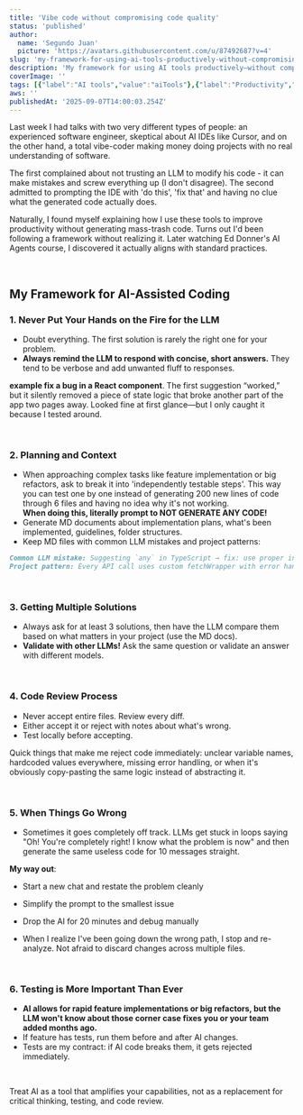 ```yaml
---
title: 'Vibe code without compromising code quality'
status: 'published'
author:
  name: 'Segundo Juan'
  picture: 'https://avatars.githubusercontent.com/u/87492687?v=4'
slug: 'my-framework-for-using-ai-tools-productively-without-compromising-code-quality'
description: 'My framework for using AI tools productively—without compromising code quality.'
coverImage: ''
tags: [{"label":"AI tools","value":"aiTools"},{"label":"Productivity","value":"productivity"}]
aws: ''
publishedAt: '2025-09-07T14:00:03.254Z'
---
```


Last week I had talks with two very different types of people: an experienced software engineer, skeptical about AI IDEs like Cursor, and on the other hand, a total vibe-coder making money doing projects with no real understanding of software.

The first complained about not trusting an LLM to modify his code - it can make mistakes and screw everything up (I don't disagree). The second admitted to prompting the IDE with 'do this', 'fix that' and having no clue what the generated code actually does.

Naturally, I found myself explaining how I use these tools to improve productivity without generating mass-trash code. Turns out I'd been following a framework without realizing it. Later watching Ed Donner's AI Agents course, I discovered it actually aligns with standard practices.

 

## My Framework for AI-Assisted Coding

### 1. Never Put Your Hands on the Fire for the LLM

- Doubt everything. The first solution is rarely the right one for your problem.
- **Always remind the LLM to respond with concise, short answers.** They tend to be verbose and add unwanted fluff to responses.

**example fix a bug in a React component**. The first suggestion “worked,” but it silently removed a piece of state logic that broke another part of the app two pages away. Looked fine at first glance—but I only caught it because I tested around.

 

### 2. Planning and Context

- When approaching complex tasks like feature implementation or big refactors, ask to break it into 'independently testable steps'. This way you can test one by one instead of generating 200 new lines of code through 6 files and having no idea why it's not working.\
  **When doing this, literally prompt to NOT GENERATE ANY CODE!** 
- Generate MD documents about implementation plans, what's been implemented, guidelines, folder structures.
- Keep MD files with common LLM mistakes and project patterns:

```markdown
Common LLM mistake: Suggesting `any` in TypeScript → fix: use proper interfaces
Project pattern: Every API call uses custom fetchWrapper with error handling  
```

 

### 3. Getting Multiple Solutions

- Always ask for at least 3 solutions, then have the LLM compare them based on what matters in your project (use the MD docs).
- **Validate with other LLMs!** Ask the same question or validate an answer with different models.

 

### 4. Code Review Process

- Never accept entire files. Review every diff.
- Either accept it or reject with notes about what's wrong.
- Test locally before accepting.

Quick things that make me reject code immediately: unclear variable names, hardcoded values everywhere, missing error handling, or when it's obviously copy-pasting the same logic instead of abstracting it.

 

### 5. When Things Go Wrong

- Sometimes it goes completely off track. LLMs get stuck in loops saying "Oh! You're completely right! I know what the problem is now" and then generate the same useless code for 10 messages straight.

**My way out**:

- Start a new chat and restate the problem cleanly

- Simplify the prompt to the smallest issue

- Drop the AI for 20 minutes and debug manually

- When I realize I've been going down the wrong path, I stop and re-analyze. Not afraid to discard changes across multiple files.

 

### 6. Testing is More Important Than Ever

- **AI allows for rapid feature implementations or big refactors, but the LLM won't know about those corner case fixes you or your team added months ago.**
- If feature has tests, run them before and after AI changes.
- Tests are my contract: if AI code breaks them, it gets rejected immediately.

 

Treat AI as a tool that amplifies your capabilities, not as a replacement for critical thinking, testing, and code review.